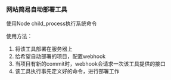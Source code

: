 ### 网站简易自动部署工具

使用Node child_process执行系统命令

使用方法：
1. 将该工具部署在服务器上
2. 给希望自动部署的项目，配置webhook
3. 当项目有新的commit时，webhook会请求一次该工具提供的接口
4. 该工具执行事先定义好的命令，进行部署工作
